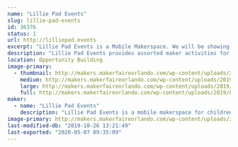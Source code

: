 ```yaml
---
name: "Lillie Pad Events"
slug: lillie-pad-events
id: 36376
status: 1
url: http://lilliepad.events
excerpt: "Lillie Pad Events is a Mobile Makerspace. We will be showing examples of available activities that can be booked for events.  We will be selling straw connector kits."
description: "Lillie Pad Events provides assorted maker activities for schools, organizations and special events. Our services strive to encourage experiential learning and inspiration for Makers of all ages.  Lillie Pad Events provides teacher-led activities with lessons centered around a S.T.E.A.M. curriculum by a Florida certified teacher."
location: Opportunity Building
image-primary:
  - thumbnail: http://makers.makerfaireorlando.com/wp-content/uploads/2019/08/Vista-Print-Front-1-150x150.jpg
    medium: http://makers.makerfaireorlando.com/wp-content/uploads/2019/08/Vista-Print-Front-1.jpg
    large: http://makers.makerfaireorlando.com/wp-content/uploads/2019/08/Vista-Print-Front-1.jpg
    full: http://makers.makerfaireorlando.com/wp-content/uploads/2019/08/Vista-Print-Front-1.jpg
maker:
  - name: "Lillie Pad Events"
    description: "Lillie Pad Events is a mobile makerspace for children.  Lillie Pad Events brings the maker activities to schools, parties and many other events."
image-primary: http://makers.makerfaireorlando.com/wp-content/uploads/2019/08/Vista-Print-Front.jpg
last-modified-db: "2019-10-26 13:21:49"
last-exported: "2020-05-07 09:35:09"
---
```

